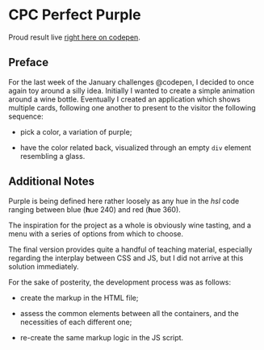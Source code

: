 # CPC Perfect Purple

Proud result live [right here on codepen](https://codepen.io/borntofrappe/full/exWJNR).

## Preface

For the last week of the January challenges @codepen, I decided to once again toy around a silly idea. Initially I wanted to create a simple animation around a wine bottle. Eventually I created an application which shows multiple cards, following one another to present to the visitor the following sequence:

- pick a color, a variation of purple;

- have the color related back, visualized through an empty `div` element resembling a glass.

## Additional Notes

Purple is being defined here rather loosely as any hue in the _hsl_ code ranging between blue (**h**ue 240) and red (**h**ue 360).

The inspiration for the project as a whole is obviously wine tasting, and a menu with a series of options from which to choose.

The final version provides quite a handful of teaching material, especially regarding the interplay between CSS and JS, but I did not arrive at this solution immediately.

For the sake of posterity, the development process was as follows:

- create the markup in the HTML file;

- assess the common elements between all the containers, and the necessities of each different one;

- re-create the same markup logic in the JS script.
